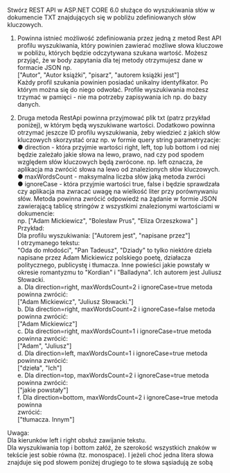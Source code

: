 Stwórz REST API w ASP.NET CORE 6.0 służące do wyszukiwania słów w dokumencie TXT
znajdujących się w pobliżu zdefiniowanych słów kluczowych.
1. Powinna istnieć możliwość zdefiniowania przez jedną z metod Rest API profilu
wyszukiwania, który powinien zawierać możliwe słowa kluczowe w pobliżu, których
będzie odczytywana szukana wartość. Możesz przyjąć, że w body zapytania dla tej
metody otrzymujesz dane w formacie JSON np.  
["Autor", "Autor książki", "pisarz", "autorem książki jest"]  
Każdy profil szukania powinien posiadać unikalny identyfikator. Po którym można się
do niego odwołać. Profile wyszukiwania możesz trzymać w pamięci - nie ma
potrzeby zapisywania ich np. do bazy danych.

2. Druga metoda RestApi powinna przyjmować plik txt (patrz przykład poniżej), w
którym będą wyszukiwane wartości. Dodatkowo powinna otrzymać jeszcze ID profilu
wyszukiwania, żeby wiedzieć z jakich słów kluczowych skorzystać oraz np. w formie
query string parametryzacje:  
● direction - która przyjmie wartości right, left, top lub bottom i od niej będzie
zależało jakie słowa na lewo, prawo, nad czy pod spodem względem słów
kluczowych będą zwrócone. np. left oznacza, że aplikacja ma zwrócić słowa
na lewo od znalezionych słów kluczowych.  
● maxWordsCount - maksymalna liczba słów jaką metoda zwróci  
● ignoreCase - która przyjmie wartości true, false i będzie sprawdzała czy
aplikacja ma zwracać uwagę na wielkość liter przy porównywaniu słów.
Metoda powinna zwrócić odpowiedź na żądanie w formie JSON zawierającą tablicę
stringów z wszystkimi znalezionymi wartościami w dokumencie:  
np. ["Adam Mickiewicz", "Bolesław Prus", "Eliza Orzeszkowa" ]  
Przykład:  
Dla profilu wyszukiwania: ["Autorem jest", "napisane przez"]  
I otrzymanego tekstu:  
"Oda do młodości", "Pan Tadeusz", "Dziady" to tylko niektóre dzieła napisane przez Adam
Mickiewicz polskiego poetę, działacza politycznego, publicystę i tłumacza. Inne powieści
jakie powstały w okresie romantyzmu to "Kordian" i "Balladyna".
Ich autorem jest Juliusz Słowacki.  
a. Dla direction=right, maxWordsCount=2 i ignoreCase=true metoda powinna zwrócić:  
["Adam Mickiewicz", "Juliusz Słowacki."]  
b. Dla direction=right, maxWordsCount=2 i ignoreCase=false metoda powinna zwrócić:  
["Adam Mickiewicz"]  
c. Dla direction=right, maxWordsCount=1 i ignoreCase=true metoda powinna zwrócić:  
["Adam", "Juliusz"]  
d. Dla direction=left, maxWordsCount=1 i ignoreCase=true metoda powinna zwrócić:  
["dzieła", "Ich"]  
e. Dla direction=top, maxWordsCount=2 i ignoreCase=true metoda powinna zwrócić:  
["jakie powstały"]  
f. Dla direction=bottom, maxWordsCount=2 i ignoreCase=true metoda powinna  
zwrócić:  
["tłumacza. Innym"]  

Uwaga:  
Dla kierunków left i right obsłuż zawijanie tekstu.  
Dla wyszukiwania top i bottom załóż, że szerokość wszystkich znaków w tekście jest sobie
równa (tz. monospace). I jeżeli choć jedna litera słowa znajduje się pod słowem poniżej
drugiego to te słowa sąsiadują ze sobą
